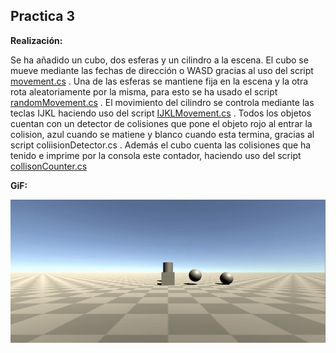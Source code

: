 ## Practica 3


**Realización:**

Se ha añadido un cubo, dos esferas y un cilindro a la escena. El cubo se mueve mediante las fechas de dirección o WASD gracias al uso del script [movement.cs](Scripts/movement.cs) . Una de las esferas se mantiene fija en la escena y la otra rota aleatoriamente por la misma, para esto se ha usado el script [randomMovement.cs](Scripts/randomMovement.cs) . El movimiento del cilindro se controla mediante las teclas IJKL haciendo uso del script [IJKLMovement.cs](Scripts/IJKLMovement.cs) . Todos los objetos cuentan con un detector de colisiones que pone el objeto rojo al entrar la colision, azul cuando se matiene y blanco cuando esta termina, gracias al script coliisionDetector.cs . Además el cubo cuenta las colisiones que ha tenido e imprime por la consola este contador, haciendo uso del script [collisonCounter.cs](Scripts/collisionCounter.cs)

**GiF:**

![Gif de prueba](GIF/P3unity.gif)


